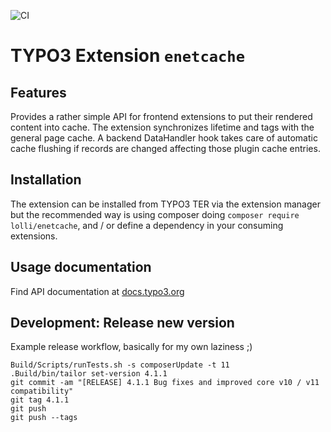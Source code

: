 ![CI](https://github.com/lolli42/enetcache/workflows/CI/badge.svg)

# TYPO3 Extension ``enetcache``

## Features

Provides a rather simple API for frontend extensions to put their rendered
content into cache. The extension synchronizes lifetime and tags with the
general page cache. A backend DataHandler hook takes care of automatic cache
flushing if records are changed affecting those plugin cache entries.

## Installation

The extension can be installed from TYPO3 TER via the extension manager but
the recommended way is using composer doing `composer require lolli/enetcache`,
and / or define a dependency in your consuming extensions.

## Usage documentation

Find API documentation at [docs.typo3.org](https://docs.typo3.org/p/lolli/enetcache/3.1/en-us/)

## Development: Release new version

Example release workflow, basically for my own laziness ;)

```
Build/Scripts/runTests.sh -s composerUpdate -t 11
.Build/bin/tailor set-version 4.1.1
git commit -am "[RELEASE] 4.1.1 Bug fixes and improved core v10 / v11 compatibility"
git tag 4.1.1
git push
git push --tags
```

